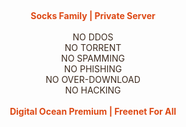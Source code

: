 <br><div style="text-align:center;">
<b><font color="#DD4814">Socks Family | Private Server<br></font></b><br>
<font color="#3D2B1F">NO DDOS <br></font>
<font color="#3D2B1F">NO TORRENT <br></font>
<font color="#3D2B1F">NO SPAMMING <br></font>
<font color="#3D2B1F">NO PHISHING <br></font>
<font color="#3D2B1F">NO OVER-DOWNLOAD <br></font>
<font color="#3D2B1F">NO HACKING <br></font>
<br>
<b><font color="#DD4814">Digital Ocean Premium | Freenet For All<br></font></b><br>
